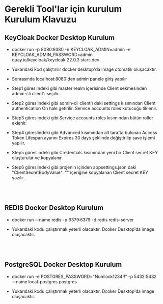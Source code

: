 # Gerekli Tool'lar için kurulum Kurulum Klavuzu

## KeyCloak Docker Desktop Kurulum

- docker run -p 8080:8080 -e KEYCLOAK_ADMIN=admin -e KEYCLOAK_ADMIN_PASSWORD=admin quay.io/keycloak/keycloak:22.0.3 start-dev

- Yukarıdaki kod çalıştırılır docker desktop'da image otomatik oluşacaktır.

- Sonrasında localhost:8080'den admin panele giriş yapılır

- Step1 göreslindeki gibi master realm içerisinde Client sekmesinden admin-cli client'ı seçilir.

- Step2 göreslindeki gibi admin-cli client'ı daki settings kısımından Client authentication On hale getirilir. Service accounts roles kutucuğu tiklenir.

- Step3 göreslindeki gibi Service accounts roles kısımından bütün roller eklenir.

- Step4 göreslindeki gibi Advanced kısımından alt tarafta bulunan Access Token Lifespan ayarını Expires 30 days şeklinde değiştirilip save işlemi yapılır.

- Step5 göreslindeki gibi Credentials kısımından yeni bir Client secret KEY oluşturulur ve kopyalanır.

- Step6 göreslindeki gibi projenin içinden appsettings.json daki "ClientSecretBodyValue": "" içeriğine kopyalanan Client secret KEY yazılır.

<br>
<br>

## REDIS Docker Desktop Kurulum

- docker run --name redis  -p 6379:6379  -d redis redis-server

- Yukarıdaki kodu çalıştırmak yeterli olacaktır. Dcoker Desktop'da image oluşacaktır.

<br>
<br>
  
## PostgreSQL Docker Desktop Kurulum

- docker run -e POSTGRES_PASSWORD="Numlock1234!!" -p 5432:5432 --name local-postgres postgres

- Yukarıdaki kodu çalıştırmak yeterli olacaktır. Dcoker Desktop'da image oluşacaktır.


